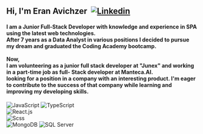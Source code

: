   <h2 align="left" style="
   display: flex;
   align-items: center;
   justify-content: flex-start;
   gap: 10px;">Hi, I'm Eran Avichzer <a href="www.linkedin.com/in/eran-avichzer/">
  <img
    alt="Linkedin"
    src="https://img.shields.io/badge/linkedin-0077B5?logo=linkedin&logoColor=white&style=flat"
  />
</a>
   </h2>
   <h4 align="left">I am a Junior Full-Stack Developer with knowledge and experience in SPA using the latest web
      technologies.
      <br />
      After 7 years as a Data Analyst in various positions I decided to pursue my dream and graduated the Coding Academy
      bootcamp.
      <br /> <br />
      Now,
      <br />
      I am volunteering as a junior full stack developer at "Junex" and working in a part-time job as full- Stack
      developer
      at Manteca.AI.
      <br />
      looking for a position in a company with an interesting product.
      I'm eager to contribute to the success of that company while learning and improving my developing skills.
   </h4>

   <p>
      <img alt="JavaScript" src="https://img.shields.io/badge/JavaScript-F7DF1E?logo=javascript&logoColor=white&style=flat" />
      <img alt="TypeScript" src="https://img.shields.io/badge/TypeScript-3178C6?logo=typescript&logoColor=white&style=flat" />
      <br />
      <img alt="React.js" src="https://img.shields.io/badge/React-61DAFB?logo=react&logoColor=white&style=flat" />
      <br />
      <img alt="Scss" src="https://img.shields.io/badge/Scss-CC6699?logo=sass&logoColor=white&style=flat" />
      <br />
      <img alt="MongoDB" src="https://img.shields.io/badge/MongoDB-47A248?logo=mongodb&logoColor=white&style=flat" />
      <img alt="SQL Server" src="https://img.shields.io/badge/SQL Server-CC2927?logo=microsoft+sql+server&logoColor=white&style=flat" />
      <br />
   </p>
   <!-- redux vuejs nodejs mysql git jest
   <img alt="TailwindCSS" src="https://img.shields.io/badge/Tailwind CSS-38B2AC?&logo=tailwind+css&logoColor=white&style=flat"/>
   <img alt="Bootstrap" src="https://img.shields.io/badge/Bootstrap-7952B3?&logo=bootstrap&logoColor=white&style=flat"/>
   <img alt="Git" src="https://img.shields.io/badge/Git-F05032?logo=git&logoColor=white&style=flat" />
   <img alt="GitHub" src="https://img.shields.io/badge/GitHub-181717?logo=github&logoColor=white&style=flat" />
   <img alt="Jupyter" src="https://img.shields.io/badge/Jupyter-F37626?style=for-the-badge&logo=jupyter&logoColor=white&style=flat" />
   <img alt="Azure Devops" src="https://img.shields.io/badge/Azure DevOps-0078D7?logo=azure+devops&logoColor=white&style=flat" />
   <img alt="Visual Studio" src="https://img.shields.io/badge/Visual Studio-5C2D91?logo=visual+studio&logoColor=white&style=flat" />
   <img alt="Visual Studio Code" src="https://img.shields.io/badge/Visual Studio Code-007ACC?logo=visual+studio+code&logoColor=white&style=flat" />
 
   <img alt="MacOS" src="https://img.shields.io/badge/MacOS-000000?logo=macos&logoColor=white&style=flat" />
   <img alt="Windows" src="https://img.shields.io/badge/Windows-0078D6?logo=windows&logoColor=white&style=flat" /> -->
